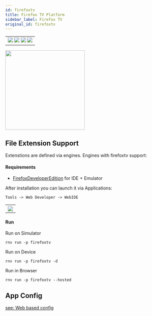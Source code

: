 ```yaml
---
id: firefoxtv
title: Firefox TV Platform
sidebar_label: Firefox TV
original_id: firefoxtv
---
```


<table>
  <tr>
  <td>
    <img src="https://img.shields.io/badge/Mac-yes-brightgreen.svg" />
    <img src="https://img.shields.io/badge/Windows-yes-brightgreen.svg" />
    <img src="https://img.shields.io/badge/Linux-yes-brightgreen.svg" />
    <img src="https://img.shields.io/badge/HostMode-yes-brightgreen.svg" />
  </td>
  </tr>
</table>

<img className="platform-image" src="https://renative.org/img/rnv_firefoxtv.gif" height="250"/>

## File Extension Support

<!--EXTENSION_SUPPORT_START-->

Extenstions are defined via engines. Engines with firefoxtv support: 

<!--EXTENSION_SUPPORT_END-->

#### Requirements

-   [FirefoxDeveloperEdition](https://www.mozilla.org/en-US/firefox/developer/) for IDE + Emulator

After installation you can launch it via Applications:

`Tools -> Web Developer -> WebIDE`

<table>
  <tr>
    <th>
    <img src="https://renative.org/img/firefoxos.png" />
    </th>
  </tr>
</table>

#### Run

Run on Simulator

```
rnv run -p firefoxtv
```

Run on Device

```
rnv run -p firefoxtv -d
```

Run in Browser

```
rnv run -p firefoxtv --hosted
```

## App Config

[see: Web based config](api-config.md#web-props)
